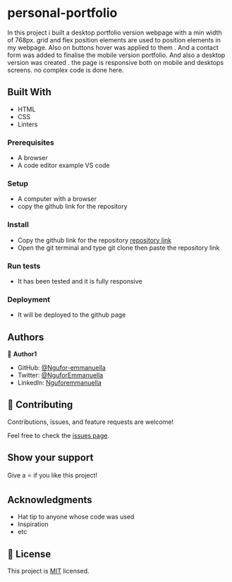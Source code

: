 # personal-portfolio

In this project i built a desktop portfolio version webpage with a min width of 768px. grid and flex position elements are used to position elements in my webpage. Also on buttons hover was applied to them . And a contact form was added to finalise the mobile version portfolio. And also a desktop version was created . the page is responsive both on mobile and desktops screens. no complex code is done here.
## Built With

- HTML
- CSS
- Linters

### Prerequisites

- A browser
- A code editor example VS code

### Setup

- A computer with a browser
- copy  the github link for the repository 

### Install

- Copy the github link for the repository [repository link](https://github.com/Ngufor-emmanuella/personal-portfolio.git)
- Open the git terminal and type git clone then paste the repository link

### Run tests

- It has been tested and it is fully responsive

### Deployment

- It will be deployed to the github page


## Authors

👤 **Author1**

- GitHub: [@Ngufor-emmanuella](https://github.com/Ngufor-emmanuella)
- Twitter: [@NguforEmmanuella](https://twitter.com/NguforEmmanuella)
- LinkedIn: [Nguforemmanuella](https://linkedin.com/in/Nguforemmanuella)


## 🤝 Contributing

Contributions, issues, and feature requests are welcome!

Feel free to check the [issues page](../../issues/).

## Show your support

Give a ⭐️ if you like this project!

## Acknowledgments

- Hat tip to anyone whose code was used
- Inspiration
- etc

## 📝 License

This project is [MIT](./MIT.md) licensed.